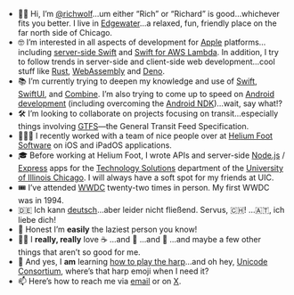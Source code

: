 - 👋🏻 Hi, I’m [@richwolf][1]…um either “Rich” or “Richard” is good…whichever fits you better. I live in [Edgewater][2]…a relaxed, fun, friendly place on the far north side of Chicago.
- 🤓 I’m interested in all aspects of development for [Apple][3] platforms…including [server-side Swift][4] and [Swift for AWS Lambda][5]. In addition, I try to follow trends in server-side and client-side web development…cool stuff like [Rust][6], [WebAssembly][7] and [Deno][8].
- 📚 I’m currently trying to deepen my knowledge and use of [Swift][9], [SwiftUI][10], and [Combine][11]. I’m also trying to come up to speed on [Android development][12] (including overcoming the [Android NDK][13])…wait, say what!?
- 🛠 I’m looking to collaborate on projects focusing on transit…especially things involving [GTFS][14]—the General Transit Feed Specification.
- 👨🏼‍💻 I recently worked with a team of nice people over at [Helium Foot Software][15] on iOS and iPadOS applications.
- 🎓 Before working at Helium Foot, I wrote APIs and server-side [Node.js][16] / [Express][17] apps for the [Technology Solutions][18] department of the [University of Illinois Chicago][19]. I will always have a soft spot for my friends at UIC.
- 🎟 I’ve attended [WWDC][20] twenty-two times in person. My first WWDC was in 1994.
- 🇩🇪 Ich kann [deutsch][21]…aber leider nicht fließend. Servus, 🇨🇭! …🇦🇹, ich liebe dich!
- 🛌 Honest I’m **easily** the laziest person you know!
- 👍🏻 I **really, really** love ☕️ …and 🍺 …and 🍕 …and maybe a few other things that aren’t so good for me. 
- 🎵 And yes, I **am** learning [how to play the harp][22]…and oh hey, [Unicode Consortium][23], where’s that harp emoji when I need it?
- 📫 Here’s how to reach me via [email][24] or on [X][25].

[1]:  https://github.com/richwolf "Rich’s GitHub Profile"
[2]:  https://en.wikipedia.org/wiki/Edgewater,_Chicago "Edgewater"
[3]:  http://apple.com "Apple"
[4]:  https://swift.org/server/ "Server-Side Swift"
[5]:  https://github.com/swift-server/swift-aws-lambda-runtime "Swift for AWS Lambda"
[6]:  https://www.rust-lang.org "Rust"
[7]:  https://webassembly.org "WebAssembly"
[8]:  https://deno.land "Deno"
[9]:  https://swift.org "Swift"
[10]:  https://developer.apple.com/xcode/swiftui/ "SwiftUI"
[11]:  https://developer.apple.com/documentation/combine "Combine"
[12]:  https://developer.android.com "Android Development"
[13]:  https://developer.android.com/ndk "Android NDK"
[14]:  https://developers.google.com/transit/gtfs "GTFS"
[15]:  http://heliumfoot.com "Helium Foot Software"
[16]:  https://nodejs.org/en/ "Node.js"
[17]:  https://expressjs.com "Express.js"
[18]:  https://it.uic.edu/it-community/technology-solutions/ "Technology Solutions"
[19]:  https://www.uic.edu "University of Illinois Chicago"
[20]:  https://developer.apple.com/wwdc21/ "WWDC"
[21]:  https://en.wikipedia.org/wiki/German_language "German Language"
[22]:  https://muziker.org/private-music-lessons-and-workshops/ "Annette Bjorling Harp Lessons"
[23]:  https://home.unicode.org "Unicode Consortium"
[24]:  mailto:richwolf@me.com "Rich’s Email"
[25]:  http://x.com/richwolf "Rich’s X Feed"
